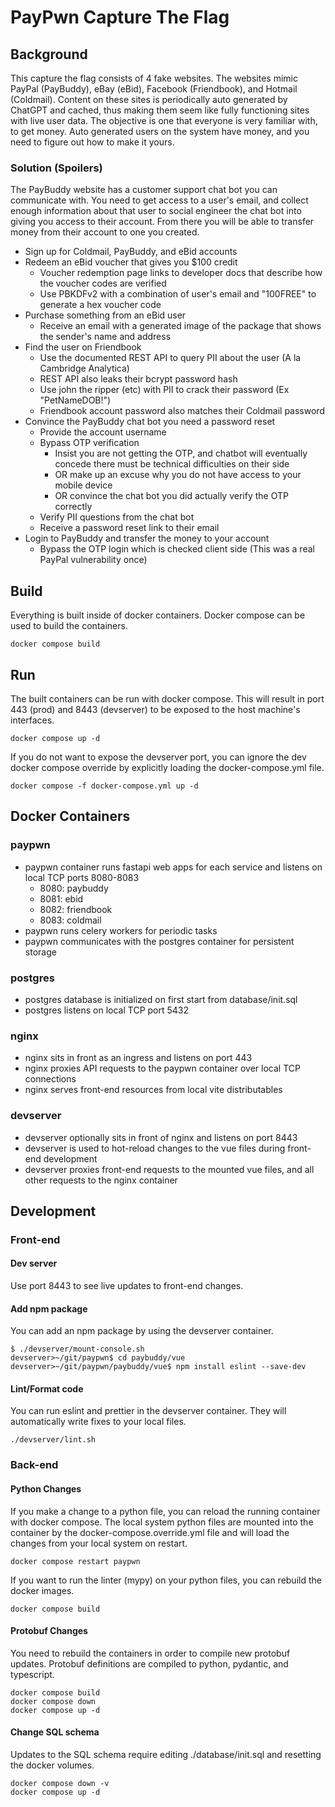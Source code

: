 # PayPwn Capture The Flag

## Background

This capture the flag consists of 4 fake websites. The websites mimic PayPal (PayBuddy), eBay (eBid), Facebook (Friendbook), and Hotmail (Coldmail). Content on these sites is periodically auto generated by ChatGPT and cached, thus making them seem like fully functioning sites with live user data. The objective is one that everyone is very familiar with, to get money. Auto generated users on the system have money, and you need to figure out how to make it yours.

### Solution (Spoilers)

The PayBuddy website has a customer support chat bot you can communicate with. You need to get access to a user's email, and collect enough information about that user to social engineer the chat bot into giving you access to their account. From there you will be able to transfer money from their account to one you created.

* Sign up for Coldmail, PayBuddy, and eBid accounts
* Redeem an eBid voucher that gives you $100 credit
    * Voucher redemption page links to developer docs that describe how the voucher codes are verified
    * Use PBKDFv2 with a combination of user's email and "100FREE" to generate a hex voucher code
* Purchase something from an eBid user
    * Receive an email with a generated image of the package that shows the sender's name and address
* Find the user on Friendbook
    * Use the documented REST API to query PII about the user (A la Cambridge Analytica)
    * REST API also leaks their bcrypt password hash
    * Use john the ripper (etc) with PII to crack their password (Ex "PetNameDOB!")
    * Friendbook account password also matches their Coldmail password
* Convince the PayBuddy chat bot you need a password reset
    * Provide the account username
    * Bypass OTP verification
        * Insist you are not getting the OTP, and chatbot will eventually concede there must be technical difficulties on their side
        * OR make up an excuse why you do not have access to your mobile device
        * OR convince the chat bot you did actually verify the OTP correctly
    * Verify PII questions from the chat bot
    * Receive a password reset link to their email
* Login to PayBuddy and transfer the money to your account
    * Bypass the OTP login which is checked client side (This was a real PayPal vulnerability once)

## Build

Everything is built inside of docker containers. Docker compose can be used to build the containers.

```
docker compose build
```

## Run

The built containers can be run with docker compose. This will result in port 443 (prod) and 8443 (devserver) to be exposed to the host machine's interfaces.

```
docker compose up -d
```

If you do not want to expose the devserver port, you can ignore the dev docker compose override by explicitly loading the docker-compose.yml file.

```
docker compose -f docker-compose.yml up -d
```

## Docker Containers

### paypwn

* paypwn container runs fastapi web apps for each service and listens on local TCP ports 8080-8083
    * 8080: paybuddy
    * 8081: ebid
    * 8082: friendbook
    * 8083: coldmail
* paypwn runs celery workers for periodic tasks
* paypwn communicates with the postgres container for persistent storage

### postgres

* postgres database is initialized on first start from database/init.sql
* postgres listens on local TCP port 5432

### nginx

* nginx sits in front as an ingress and listens on port 443
* nginx proxies API requests to the paypwn container over local TCP connections
* nginx serves front-end resources from local vite distributables

### devserver

* devserver optionally sits in front of nginx and listens on port 8443
* devserver is used to hot-reload changes to the vue files during front-end development
* devserver proxies front-end requests to the mounted vue files, and all other requests to the nginx container

## Development

### Front-end

#### Dev server

Use port 8443 to see live updates to front-end changes.

#### Add npm package

You can add an npm package by using the devserver container.

```
$ ./devserver/mount-console.sh
devserver>~/git/paypwn$ cd paybuddy/vue
devserver>~/git/paypwn/paybuddy/vue$ npm install eslint --save-dev
```

#### Lint/Format code

You can run eslint and prettier in the devserver container. They will automatically write fixes to your local files.

```
./devserver/lint.sh
```

### Back-end

#### Python Changes

If you make a change to a python file, you can reload the running container with docker compose. The local system python files are mounted into the container by the docker-compose.override.yml file and will load the changes from your local system on restart.

```
docker compose restart paypwn
```

If you want to run the linter (mypy) on your python files, you can rebuild the docker images.

```
docker compose build
```

#### Protobuf Changes

You need to rebuild the containers in order to compile new protobuf updates. Protobuf definitions are compiled to python, pydantic, and typescript.

```
docker compose build
docker compose down
docker compose up -d
```

#### Change SQL schema

Updates to the SQL schema require editing ./database/init.sql and resetting the docker volumes.

```
docker compose down -v
docker compose up -d
```
